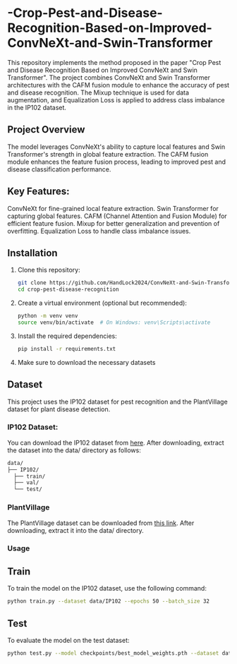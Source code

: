 # -Crop-Pest-and-Disease-Recognition-Based-on-Improved-ConvNeXt-and-Swin-Transformer
This repository implements the method proposed in the paper "Crop Pest and Disease Recognition Based on Improved ConvNeXt and Swin Transformer". The project combines ConvNeXt and Swin Transformer architectures with the CAFM fusion module to enhance the accuracy of pest and disease recognition. The Mixup technique is used for data augmentation, and Equalization Loss is applied to address class imbalance in the IP102 dataset.
## Project Overview
The model leverages ConvNeXt's ability to capture local features and Swin Transformer's strength in global feature extraction. The CAFM fusion module enhances the feature fusion process, leading to improved pest and disease classification performance.
## Key Features:
ConvNeXt for fine-grained local feature extraction.
Swin Transformer for capturing global features.
CAFM (Channel Attention and Fusion Module) for efficient feature fusion.
Mixup for better generalization and prevention of overfitting.
Equalization Loss to handle class imbalance issues.
## Installation
1. Clone this repository:
   ```bash
   git clone https://github.com/HandLock2024/ConvNeXt-and-Swin-Transformer-with-CAFM.git
   cd crop-pest-disease-recognition
2. Create a virtual environment (optional but recommended):   
   ```bash
   python -m venv venv
   source venv/bin/activate  # On Windows: venv\Scripts\activate
3. Install the required dependencies:
   ```bash
   pip install -r requirements.txt
4. Make sure to download the necessary datasets
## Dataset
This project uses the IP102 dataset for pest recognition and the PlantVillage dataset for plant disease detection.
### IP102 Dataset:
You can download the IP102 dataset from [here](https://aistudio.baidu.com/datasetdetail/245442). After downloading, extract the dataset into the data/ directory as follows:
   ```bash
   data/
   ├── IP102/
     ├── train/
     ├── val/
     └── test/
  ```
### PlantVillage
The PlantVillage dataset can be downloaded from [this link](https://www.tensorflow.org/datasets/catalog/plant_village). After downloading, extract it into the data/ directory.
### Usage
## Train
To train the model on the IP102 dataset, use the following command:
  ```bash
  python train.py --dataset data/IP102 --epochs 50 --batch_size 32
  ```
## Test
To evaluate the model on the test dataset:
  ```bash
  python test.py --model checkpoints/best_model_weights.pth --dataset data/IP102/test
  ```






